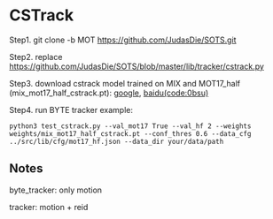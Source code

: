 # CSTrack

Step1.  git clone -b MOT https://github.com/JudasDie/SOTS.git


Step2. replace https://github.com/JudasDie/SOTS/blob/master/lib/tracker/cstrack.py


Step3. download cstrack model trained on MIX and MOT17_half (mix_mot17_half_cstrack.pt): [google](https://drive.google.com/file/d/1OG5PDj_CYmMiw3dN6pZ0FsgqY__CIDx1/view?usp=sharing), [baidu(code:0bsu)](https://pan.baidu.com/s/1Z2VnE-OhZIPmgX6-4r9Z1Q)


Step4. run BYTE tracker example:
```
python3 test_cstrack.py --val_mot17 True --val_hf 2 --weights weights/mix_mot17_half_cstrack.pt --conf_thres 0.6 --data_cfg ../src/lib/cfg/mot17_hf.json --data_dir your/data/path
```


## Notes
byte_tracker: only motion

tracker: motion + reid







